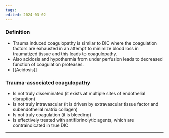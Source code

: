 ```yaml
---
tags: 
edited: 2024-03-02
---
```

### Definition
- Trauma induced coagulopathy is similar to DIC where the coagulation factors are exhausted in an attempt to minimize blood loss in traumatized tissue and this leads to coagulopathy. 
- Also acidosis and hypothermia from under perfusion leads to decreased function of coagulation proteases.
- [[Acidosis]] 
### Trauma-associated coagulopathy
- Is not truly disseminated (it exists at multiple sites of endothelial disruption)
- Is not truly intravascular (it is driven by extravascular tissue factor and subendothelial matrix collagen)
- Is not truly coagulation (it is bleeding)
- Is effectively treated with antifibrinolytic agents, which are contraindicated in true DIC

---
